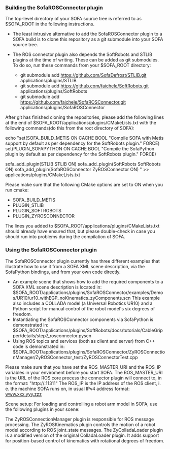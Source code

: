 ### Building the SofaROSConnector plugin

The top-level directory of your SOFA source tree is referred to as $SOFA_ROOT in the following instructions.

+ The least intrusive alternative to add the SofaROSConnector plugin to a SOFA build is to clone this repository as a git submodule into your SOFA source tree.

+ The ROS connector plugin also depends the SoftRobots and STLIB plugins at the time of writing. These can be added as git submodules. To do so, run these commands from your $SOFA_ROOT directory:
    - git submodule add https://github.com/SofaDefrost/STLIB.git applications/plugins/STLIB
    - git submodule add https://github.com/faichele/SoftRobots.git applications/plugins/SoftRobots
    - git submodule add https://github.com/faichele/SofaROSConnector.git applications/plugins/SofaROSConnector

After git has finished cloning the repositories, please add the following lines at the end of $SOFA_ROOT/applications/plugins/CMakeLists.txt with the following commands(do this from the root directory of SOFA):

echo "set(SOFA_BUILD_METIS ON CACHE BOOL "Compile SOFA with Metis support by default as per dependency for the SoftRobots plugin." FORCE)
set(PLUGIN_SOFAPYTHON ON CACHE BOOL "Compile the SofaPython plugin by default as per dependency for the SoftRobots plugin." FORCE)

sofa_add_plugin(STLIB STLIB ON)
sofa_add_plugin(SoftRobots SoftRobots ON)
sofa_add_plugin(SofaROSConnector ZyROSConnector ON)
" >> applications/plugins/CMakeLists.txt

Please make sure that the following CMake options are set to ON when you run cmake: 
- SOFA_BUILD_METIS
- PLUGIN_STLIB
- PLUGIN_SOFTROBOTS
- PLUGIN_ZYROSCONNECTOR 

The lines you added to $SOFA_ROOT/applications/plugins/CMakeLists.txt should already have ensured that, but please double-check in case you should run into problems during the compilation of SOFA.

###   Using the SofaROSConnector plugin
The SofaROSConnector plugin currently has three different examples that illustrate how to use it from a SOFA XML scene description, via the SofaPython bindings, and from your own code directly.

+ An example scene that shows how to add the required components to a SOFA XML scene description is located in: 
  $SOFA_ROOT/applications/plugins/SofaROSConnector/examples/Demos/UR10/ur10_withEGP_noKinematics_zyComponents.scn
  This example also includes a COLLADA model (a Universal Robotics UR10) and a Python script for manual control of the robot model's six degrees of freedom.
+ Instantiating the SofaROSConnector components via SofaPython is demonstrated in: 
  $SOFA_ROOT/applications/plugins/SoftRobots/docs/tutorials/CableGripper/details/step7_rosconnector.pyscn
+ Using ROS topics and services (both as client and server) from C++ code is demonstrated in:
  $SOFA_ROOT/applications/plugins/SofaROSConnector/ZyROSConnectionManager/ZyROSConnector_test/ZyROSConnectorTest.cpp
  
Please make sure that you have set the ROS_MASTER_URI and the ROS_IP variables in your enviroment before you start SOFA.
The ROS_MASTER_URI is the URL of the ROS core process the connector plugin will connect to, in the format: "http://<IP or hostname>:11311"
The ROS_IP is the IP address of the ROS client, i. e. the machine SOFA runs on, in usual IPv4 address format: www.xxx.yyy.zzz

Scene setup: For loading and controlling a robot arm model in SOFA, use the following plugins in your scene:
<RequiredPlugin name="ZyROSConnectionManager"/>
<RequiredPlugin name="ZyROSKinematics"/>
<RequiredPlugin name="ZyColladaLoader"/>

The ZyROSConnectionManager plugin is responsible for ROS message processing.
The ZyROSKinematics plugin controls the motion of a robot model according to ROS joint_state messages.
The ZyColladaLoader plugin is a modified version of the original ColladaLoader plugin.
It adds support for position-based control of kinematics with rotational degrees of freedom.
